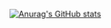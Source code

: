 [![Anurag's GitHub stats](https://github-readme-stats.vercel.app/api?username=Surt&theme=onedark)](https://github.com/anuraghazra/github-readme-stats)
